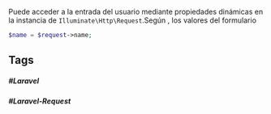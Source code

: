 Puede acceder a la entrada del usuario mediante propiedades dinámicas en la instancia de `Illuminate\Http\Request`.Según , los valores del formulario

```php
$name = $request->name;
```
## Tags

##### #Laravel
##### #Laravel-Request